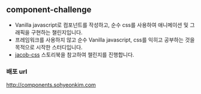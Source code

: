 ## component-challenge
* Vanilla javascript로 컴포넌트를 작성하고, 순수 css를 사용하여 애니메이션 및 그래픽을 구현하는 챌린지입니다.
* 프레임워크를 사용하지 않고 순수 Vanilla javascript, css를 익히고 공부하는 것을 목적으로 시작한 스터디입니다.
* [jacob-css](https://css-collection-git-main-jungkyuhyun.vercel.app/?path=/story/jacob-css-introduction--page) 스토리북을 참고하여 챌린지를 진행합니다.


### 배포 url
http://components.sohyeonkim.com
